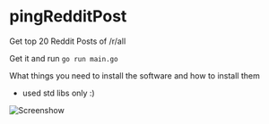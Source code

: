 pingRedditPost
===

Get top 20 Reddit Posts of /r/all

Get it and run `go run main.go`

What things you need to install the software and how to install them
-   used std libs only :)


![Screenshow](https://preview.ibb.co/d52qBo/ping_Reddit_Bot.png "pingRedditPosts")
